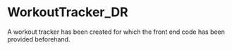 # WorkoutTracker_DR
A workout tracker has been created for which  the front end code has been provided beforehand. 
